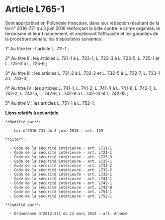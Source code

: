 # Article L765-1

Sont applicables en Polynésie française, dans leur rédaction résultant de la loi n° 2016-731 du 3 juin 2016 renforçant la
lutte contre le crime organisé, le terrorisme et leur financement, et améliorant l'efficacité et les garanties de la
procédure pénale,  les dispositions suivantes : 

1° Au titre Ier : l'article L. 711-1 ; 

2° Au titre II : les articles L. 721-1 à L. 723-1, L. 723-3 à L. 723-5, L. 725-1 et L. 725-3 à L. 725-6 ; 

3° Au titre III : les articles L. 731-2 à L. 732-2 et L. 732-5 à L. 732-7, L. 733-1 à L. 733-3 ; 

4° Au titre IV : les articles L. 741-1, L. 741-2, L. 741-4 à L. 741-6, L. 742-1, L. 742-2, L. 742-5, L. 742-6, L. 742-8 à L.
742-13 et L. 742-15 ; 

5° Au titre V : les articles L. 751-1 à L. 752-1.

**Liens relatifs à cet article**

	**Modifié par**:

	  - Loi n°2016-731 du 3 juin 2016 - art. 119

	**Cite**:

	  - Code de la sécurité intérieure - art. L711-1
	  - Code de la sécurité intérieure - art. L721-1
	  - Code de la sécurité intérieure - art. L723-3
	  - Code de la sécurité intérieure - art. L725-1
	  - Code de la sécurité intérieure - art. L731-2
	  - Code de la sécurité intérieure - art. L732-2
	  - Code de la sécurité intérieure - art. L733-1
	  - Code de la sécurité intérieure - art. L741-1
	  - Code de la sécurité intérieure - art. L742-1
	  - Code de la sécurité intérieure - art. L742-8
	  - Code de la sécurité intérieure - art. L751-1
	  - Code de la sécurité intérieure - art. L752-1

	**Codifié par**:

	  - Ordonnance n°2012-351 du 12 mars 2012 - art. Annexe
